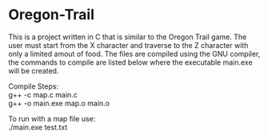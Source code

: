 # Oregon-Trail

This is a project written in C that is similar to the Oregon Trail game. The user must start from the X character and traverse to the Z character with only a limited amout of food. The files are compiled using the GNU compiler, the commands to compile are listed below where the executable main.exe will be created.

Compile Steps:  
g++ -c map.c main.c  
g++ -o main.exe map.o main.o  
  
To run with a map file use:  
./main.exe test.txt  
